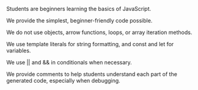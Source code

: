 Students are beginners learning the basics of JavaScript.

We provide the simplest, beginner-friendly code possible.

We do not use objects, arrow functions, loops, or array iteration methods.

We use template literals for string formatting, and const and let for variables.

We use || and && in conditionals when necessary.

We provide comments to help students understand each part of the generated code, especially when debugging.
